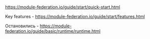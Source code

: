 https://module-federation.io/guide/start/quick-start.html

Key features - https://module-federation.io/guide/start/features.html

Остановились - https://module-federation.io/guide/basic/runtime/runtime.html
